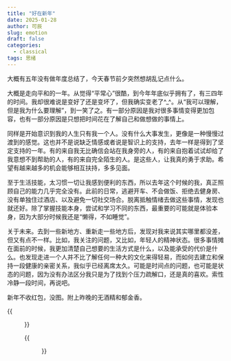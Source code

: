 ```yaml
---
title: "好在新年"
date: 2025-01-28
author: 可辰
slug: emotion
draft: false
categories:
  - classical
tags: 思绪
---
```


大概有五年没有做年度总结了，今天春节前夕突然想胡乱记点什么。

大概是走向平和的一年。从觉得“平常心”很酷，到今年年底似乎拥有了，有三四年的时间。我却很难说是变好了还是变坏了，但我确实变老了^_^。从“我可以理解，但是我为什么要理解”，到一笑了之。有一部分原因是我对很多事情变得更加包容，也有一部分原因是只想把时间花在了解自己和做想做的事情上。

同样是开始意识到我的人生只有我一个人。没有什么大事发生，更像是一种慢慢过渡到的感觉。这也并不是说缺乏情感或者说是智识上的支持，去年一样是得到了坚定支持的一年。有的来自我无比确信会站在我身旁的人，有的来自抱着试试却给了我意想不到帮助的人，有的来自完全陌生的人。是这些人，让我真的勇于求助。希望有越来越多的机会能够相互扶持，多多见面。

至于生活技能，太习惯一切让我感到便利的东西，所以去年这个时候的我，真正照顾自己的能力几乎完全没有。此前的日常，逃避开车、不会做饭、拒绝去健身房、没有单独住过酒店、以及避免一切社交场合。脱离抵触情绪去做这些事情，发现也就还好。除了掌握技能本身，尝试和学习不同的东西，最重要的可能就是体验本身，因为大部分时候我还是“懒得，不如睡觉”。

关于未来。去到一些新地方、重新走一些地方后，发现对我来说其实哪里都没差，但又有点不一样。比如，我关注的问题，又比如，年轻人的精神状态。很多事情摊在面前的时候，我更加清楚自己想要的生活方式是什么，以及能承受的代价是什么。也发现走进一个人并不比了解任何一种大的文化来得轻易，而如何去建立和保持一段健康的亲密关系，我似乎已经离席太久。可能是时间点的问题，也可能是状态的问题，因为没有办法区分我只是为了找到个压力疏解口，还是真的喜欢。索性冷静一段时间，再说吧。

新年不收红包，没图。附上昨晚的无酒精和郁金香。

{{<figure src="/images/2025-01-28（1）.jpg" title="喜欢的餐厅，喜欢的无酒精" width="360">}}

{{<figure src="/images/2025-01-28（2）.jpg" title="时令郁金香" width="360">}}
